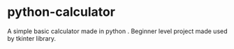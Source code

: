 # python-calculator
A simple basic calculator made in python . Beginner level project made used by tkinter library.
